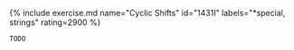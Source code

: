 {% include exercise.md name="Cyclic Shifts" id="1431I" labels="*special, strings" rating=2900 %}

```
TODO
```
